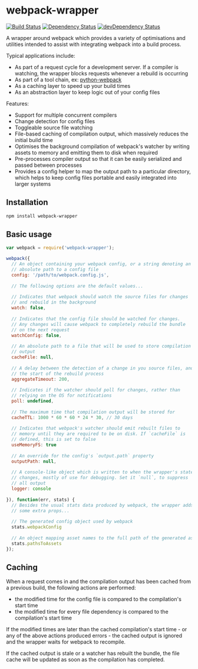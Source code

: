 webpack-wrapper
===============

[![Build Status](https://travis-ci.org/markfinger/webpack-wrapper.svg?branch=master)](https://travis-ci.org/markfinger/webpack-wrapper)
[![Dependency Status](https://david-dm.org/markfinger/webpack-wrapper.svg)](https://david-dm.org/markfinger/webpack-wrapper)
[![devDependency Status](https://david-dm.org/markfinger/webpack-wrapper/dev-status.svg)](https://david-dm.org/markfinger/webpack-wrapper#info=devDependencies)

A wrapper around webpack which provides a variety of optimisations and utilities intended to assist
with integrating webpack into a build process.

Typical applications include:
- As part of a request cycle for a development server. If a compiler is watching, the wrapper 
  blocks requests whenever a rebuild is occurring
- As part of a tool chain, ex: [python-webpack](https://github.com/markfinger/python-webpack)
- As a caching layer to speed up your build times
- As an abstraction layer to keep logic out of your config files

Features:
- Support for multiple concurrent compilers
- Change detection for config files
- Toggleable source file watching
- File-based caching of compilation output, which massively reduces the initial build time
- Optimises the background compilation of webpack's watcher by writing assets to memory and 
  emitting them to disk when required
- Pre-processes compiler output so that it can be easily serialized and passed between processes
- Provides a config helper to map the output path to a particular directory, which helps to keep 
  config files portable and easily integrated into larger systems


Installation
------------

```bash
npm install webpack-wrapper
```

Basic usage
-----------

```javascript
var webpack = require('webpack-wrapper');

webpack({
  // An object containing your webpack config, or a string denoting an 
  // absolute path to a config file
  config: '/path/to/webpack.config.js',
  
  // The following options are the default values...
  
  // Indicates that webpack should watch the source files for changes 
  // and rebuild in the background
  watch: false,
  
  // Indicates that the config file should be watched for changes. 
  // Any changes will cause webpack to completely rebuild the bundle
  // on the next request
  watchConfig: false,
  
  // An absolute path to a file that will be used to store compilation 
  // output
  cacheFile: null,
  
  // A delay between the detection of a change in you source files, and 
  // the start of the rebuild process
  aggregateTimeout: 200,
  
  // Indicates if the watcher should poll for changes, rather than 
  // relying on the OS for notifications
  poll: undefined,
  
  // The maximum time that compilation output will be stored for
  cacheTTL: 1000 * 60 * 60 * 24 * 30, // 30 days
  
  // Indicates that webpack's watcher should emit rebuilt files to 
  // memory until they are required to be on disk. If `cacheFile` is
  // defined, this is set to false
  useMemoryFS: true
  
  // An override for the config's `output.path` property
  outputPath: null,
  
  // A console-like object which is written to when the wrapper's state
  // changes, mostly of use for debugging. Set it `null`, to suppress 
  // all output
  logger: console
  
}), function(err, stats) {
  // Besides the usual stats data produced by webpack, the wrapper adds 
  // some extra props...
  
  // The generated config object used by webpack
  stats.webpackConfig
  
  // An object mapping asset names to the full path of the generated asset
  stats.pathsToAssets
});
```

Caching
-------

When a request comes in and the compilation output has been cached from a previous build, the following 
actions are performed:
- the modified time for the config file is compared to the compilation's start time
- the modified time for every file dependency is compared to the compilation's start time

If the modified times are later than the cached compilation's start time - or any of the above actions 
produced errors - the cached output is ignored and the wrapper waits for webpack to recompile.

If the cached output is stale or a watcher has rebuilt the bundle, the file cache will be updated as soon 
as the compilation has completed.
